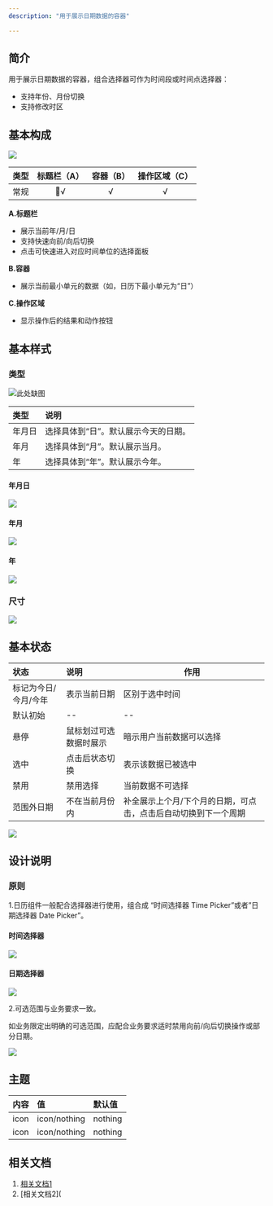 ```yaml
---
description: "用于展示日期数据的容器"

---
```


<!--副标题具体写法见源代码模式-->

## 简介

用于展示日期数据的容器，组合选择器可作为时间段或时间点选择器：

- 支持年份、月份切换
- 支持修改时区

## 基本构成

![](../../../images/Calendar/构成.png)

<!--图片存储路径为images下新建元素名文件夹，例/images/Name/pic.png-->

| 类型 | 标题栏（A） | 容器（B） | 操作区域（C） |
| :--: | :---------: | :-------: | :-----------: |
| 常规 |      √      |     √     |       √       |

**A.标题栏**

- 展示当前年/月/日
- 支持快速向前/向后切换
- 点击可快速进入对应时间单位的选择面板

**B.容器**

- 展示当前最小单元的数据（如，日历下最小单元为“日”）

**C.操作区域**

- 显示操作后的结果和动作按钮

  

## 基本样式

### 类型

![此处缺图]()

<!--图片存储路径为images下新建元素名文件夹，例/images/Name/pic.png-->

| 类型   | 说明                                 |
| :----- | :----------------------------------- |
| 年月日 | 选择具体到“日”。默认展示今天的日期。 |
| 年月   | 选择具体到“月”。默认展示当月。       |
| 年     | 选择具体到“年”。默认展示今年。       |

#### 年月日

![](../../../images/Calendar/常规样式-年月日.png)

#### 年月

![](../../../images/Calendar/常规样式-年月.png)

#### 年

![](../../../images/Calendar/常规样式-年.png)

### 尺寸

![](../../../images/Calendar/尺寸.png)



## 基本状态

| 状态                 | 说明                   | 作用                                                         |
| :------------------- | :--------------------- | ------------------------------------------------------------ |
| 标记为今日/今月/今年 | 表示当前日期           | 区别于选中时间                                               |
| 默认初始             | --                     | --                                                           |
| 悬停                 | 鼠标划过可选数据时展示 | 暗示用户当前数据可以选择                                     |
| 选中                 | 点击后状态切换         | 表示该数据已被选中                                           |
| 禁用                 | 禁用选择               | 当前数据不可选择                                             |
| 范围外日期           | 不在当前月份内         | 补全展示上个月/下个月的日期，可点击，点击后自动切换到下一个周期 |

![](../../../images/Calendar/基本状态.png)



## 设计说明

### 原则

1.日历组件一般配合选择器进行使用，组合成 “时间选择器 Time Picker”或者”日期选择器 Date Picker”。

#### 时间选择器

![](../../../images/Calendar/时间选择器.png)

#### 日期选择器

![](../../../images/Calendar/日期选择器.png)

2.可选范围与业务要求一致。

如业务限定出明确的可选范围，应配合业务要求适时禁用向前/向后切换操作或部分日期。

![](../../../images/Calendar/向后切换操作或部分日期.png)



## 主题

| 内容 | 值           | 默认值  |
| :--- | :----------- | :------ |
| icon | icon/nothing | nothing |
| icon | icon/nothing | nothing |


## 相关文档

1. [相关文档1](https://www.ucloud.cn)
2. [相关文档2](
